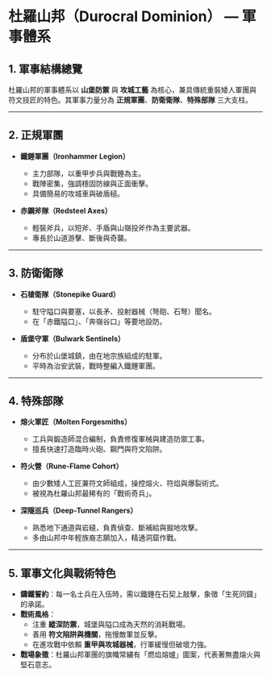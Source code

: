 # 杜羅山邦（Durocral Dominion） — 軍事體系

## 1. 軍事結構總覽
杜羅山邦的軍事體系以 **山堡防禦** 與 **攻城工藝** 為核心，兼具傳統重裝矮人軍團與符文技匠的特色。其軍事力量分為 **正規軍團**、**防衛衛隊**、**特殊部隊** 三大支柱。

---

## 2. 正規軍團

- **鐵錘軍團（Ironhammer Legion）**  
  - 主力部隊，以重甲步兵與戰錘為主。  
  - 戰陣密集，強調穩固防線與正面衝擊。  
  - 具備簡易的攻城車與破盾槌。  

- **赤鋼斧隊（Redsteel Axes）**  
  - 輕裝斧兵，以短斧、手盾與山嶺投斧作為主要武器。  
  - 專長於山道游擊、斷後與奇襲。  

---

## 3. 防衛衛隊

- **石槍衛隊（Stonepike Guard）**  
  - 駐守隘口與要塞，以長矛、投射器械（弩砲、石弩）聞名。  
  - 在「赤鐵隘口」、「奔嶺谷口」等要地設防。  

- **盾堡守軍（Bulwark Sentinels）**  
  - 分布於山堡城鎮，由在地宗族組成的駐軍。  
  - 平時為治安武裝，戰時整編入鐵錘軍團。  

---

## 4. 特殊部隊

- **熔火軍匠（Molten Forgesmiths）**  
  - 工兵與鍛造師混合編制，負責修復軍械與建造防禦工事。  
  - 擅長快速打造臨時火砲、鋼門與符文陷阱。  

- **符火營（Rune-Flame Cohort）**  
  - 由少數矮人工匠兼符文師組成，操控熔火、符焰與爆裂術式。  
  - 被視為杜羅山邦最稀有的「戰術奇兵」。  

- **深隧巡兵（Deep-Tunnel Rangers）**  
  - 熟悉地下通道與岩縫，負責偵查、斷補給與掘地攻擊。  
  - 多由山邦中年輕族裔志願加入，精通洞窟作戰。  

---

## 5. 軍事文化與戰術特色

- **鑄鐵誓約**：每一名士兵在入伍時，需以鐵錘在石契上敲擊，象徵「生死同鑄」的承諾。  
- **戰術風格**：  
  - 注重 **縱深防禦**，城堡與隘口成為天然的消耗戰場。  
  - 善用 **符文陷阱與機關**，拖慢敵軍並反擊。  
  - 在進攻戰中依賴 **重甲與攻城器械**，行軍緩慢但破壞力強。  
- **戰場象徵**：杜羅山邦軍團的旗幟常繡有「燃焰熔爐」圖案，代表著無盡熔火與堅石意志。  
